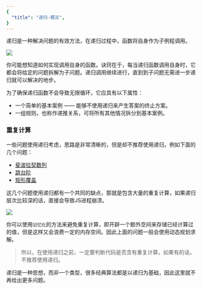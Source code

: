 ```yaml
---
{
  "title": "递归-概览",
}
---
```


递归是一种解决问题的有效方法，在递归过程中，函数将自身作为子例程调用。

![](https://i.loli.net/2019/08/19/fJgzFyM6WvXGOi7.png)

你可能想知道如何实现调用自身的函数。诀窍在于，每当递归函数调用自身时，它都会将给定的问题拆解为子问题。递归调用继续进行，直到到子问题无需进一步递归就可以解决的地步。

为了确保递归函数不会导致无限循环，它应具有以下属性：

- 一个简单的基本案例 —— 能够不使用递归来产生答案的终止方案。
- 一组规则，也称作递推关系，可将所有其他情况拆分到基本案例。

### 重复计算

一些问题使用递归考虑，思路是非常清晰的，但是却不推荐使用递归，例如下面的几个问题：

- [斐波拉契数列](https://cloudsay.github.io/personalBlog/algorithm/递归和循环/斐波拉契数列.html)
- [跳台阶](https://cloudsay.github.io/personalBlog/algorithm/递归和循环/跳台阶.html)
- [矩形覆盖](https://cloudsay.github.io/personalBlog/algorithm/%E9%80%92%E5%BD%92%E5%92%8C%E5%BE%AA%E7%8E%AF/%E7%9F%A9%E5%BD%A2%E8%A6%86%E7%9B%96.html)

这几个问题使用递归都有一个共同的缺点，那就是包含大量的重复计算，如果递归层次比较深的话，直接会导致JS进程崩溃。

![](https://i.loli.net/2019/08/19/fA3okFVIMlxS1Q6.jpg)

你可以使用`记忆化`的方法来避免重复计算，即开辟一个额外空间来存储已经计算过的值，但是这样又会浪费一定的内存空间。因此上面的问题一般会使用动态规划求解。

> 所以，在使用递归之前，一定要判断代码是否含有重复计算，如果有的话，不推荐使用递归。

递归是一种思想，而非一个类型，很多经典算法都是以递归为基础，因此这里就不再给出更多问题。